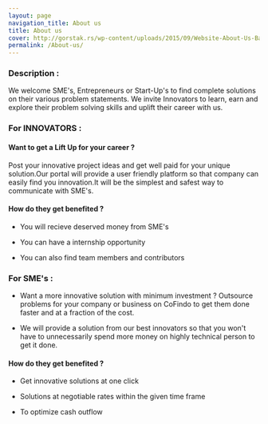 ```yaml
---
layout: page
navigation_title: About us
title: About us
cover: http://gorstak.rs/wp-content/uploads/2015/09/Website-About-Us-Banner.jpg	
permalink: /About-us/
---
```


### Description :

We welcome SME's, Entrepreneurs or Start-Up's to find complete solutions on their various problem statements.
We invite Innovators to learn, earn and explore their problem solving skills and uplift their career with us.

### For INNOVATORS :

#### Want to get a Lift Up for your career ?

Post your innovative project ideas and get well paid for your unique solution.Our portal will provide a user friendly platform so that company can easily find you innovation.It will be the simplest and safest way to communicate with SME's.

#### How do they get benefited ?

* You will recieve deserved money from SME's

* You can have a internship opportunity

* You can also find team members and contributors 

### For SME's :

* Want a more innovative solution with minimum investment ? Outsource problems for your company or business on CoFindo to get them done faster and at a fraction of the cost.

* We will provide a solution from our best innovators so that you won't have to unnecessarily spend more money on highly
technical person to get it done.

#### How do they get benefited ?

* Get innovative solutions at one click

* Solutions at negotiable rates within the given time frame

* To optimize cash outflow 


